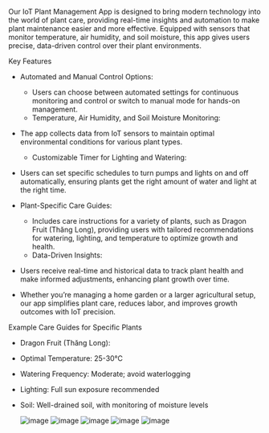 Our IoT Plant Management App is designed to bring modern technology into the world of plant care, providing real-time insights and automation to make plant maintenance easier and more effective. Equipped with sensors that monitor temperature, air humidity, and soil moisture, this app gives users precise, data-driven control over their plant environments.

Key Features
  -  Automated and Manual Control Options:

        +  Users can choose between automated settings for continuous monitoring and control or switch to manual mode for hands-on management.
        +  Temperature, Air Humidity, and Soil Moisture Monitoring:

  -  The app collects data from IoT sensors to maintain optimal environmental conditions for various plant types.
        +  Customizable Timer for Lighting and Watering:

  -  Users can set specific schedules to turn pumps and lights on and off automatically, ensuring plants get the right amount of water and light at the right time.
  -  Plant-Specific Care Guides:

      -  Includes care instructions for a variety of plants, such as Dragon Fruit (Thăng Long), providing users with tailored recommendations for watering, lighting, and               temperature to optimize growth and health.
      -  Data-Driven Insights:

  -  Users receive real-time and historical data to track plant health and make informed adjustments, enhancing plant growth over time.
  -  Whether you’re managing a home garden or a larger agricultural setup, our app simplifies plant care, reduces labor, and improves growth outcomes with IoT precision.

  Example Care Guides for Specific Plants

  -  Dragon Fruit (Thăng Long):
  -  Optimal Temperature: 25-30°C
  -  Watering Frequency: Moderate; avoid waterlogging
  - Lighting: Full sun exposure recommended
  - Soil: Well-drained soil, with monitoring of moisture levels

    ![image](https://github.com/user-attachments/assets/1854c92c-4767-4f1c-be27-1e5adab9f6f9) ![image](https://github.com/user-attachments/assets/813392d8-f2d2-45b2-a7d7-ffb034ff62f2) ![image](https://github.com/user-attachments/assets/b4cc9e2e-ec1a-4ab5-bde8-f84323433d8f) ![image](https://github.com/user-attachments/assets/93a37abd-e967-429d-865c-5c50b1b921b5) ![image](https://github.com/user-attachments/assets/7d4436d7-211b-42e6-81c8-39556791bf64)





